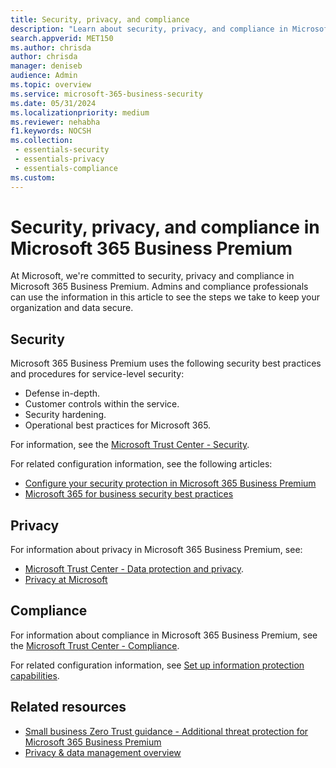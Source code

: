 ```yaml
---
title: Security, privacy, and compliance
description: "Learn about security, privacy, and compliance in Microsoft 365 Business Premium."
search.appverid: MET150
ms.author: chrisda
author: chrisda
manager: deniseb
audience: Admin
ms.topic: overview
ms.service: microsoft-365-business-security
ms.date: 05/31/2024
ms.localizationpriority: medium
ms.reviewer: nehabha
f1.keywords: NOCSH
ms.collection:
 - essentials-security
 - essentials-privacy
 - essentials-compliance
ms.custom:
---
```


# Security, privacy, and compliance in Microsoft 365 Business Premium

At Microsoft, we're committed to security, privacy and compliance in Microsoft 365 Business Premium. Admins and compliance professionals can use the information in this article to see the steps we take to keep your organization and data secure.

## Security

Microsoft 365 Business Premium uses the following security best practices and procedures for service-level security:

- Defense in-depth.
- Customer controls within the service.
- Security hardening.
- Operational best practices for Microsoft 365.

For information, see the [Microsoft Trust Center - Security](https://www.microsoft.com/security).

For related configuration information, see the following articles:

- [Configure your security protection in Microsoft 365 Business Premium](m365bp-security-overview.md)
- [Microsoft 365 for business security best practices](secure-your-business-data.md)

## Privacy

For information about privacy in Microsoft 365 Business Premium, see:

- [Microsoft Trust Center - Data protection and privacy](https://www.microsoft.com/trust-center/privacy).
- [Privacy at Microsoft](https://privacy.microsoft.com/)

## Compliance

For information about compliance in Microsoft 365 Business Premium, see the [Microsoft Trust Center - Compliance](https://www.microsoft.com/trust-center/compliance/compliance-overview).

For related configuration information, see [Set up information protection capabilities](m365bp-set-up-compliance.md).

## Related resources

- [Small business Zero Trust guidance - Additional threat protection for Microsoft 365 Business Premium](/security/zero-trust/guidance-smb-partner#additional-threat-protection)
- [Privacy & data management overview](/compliance/assurance/assurance-privacy)
